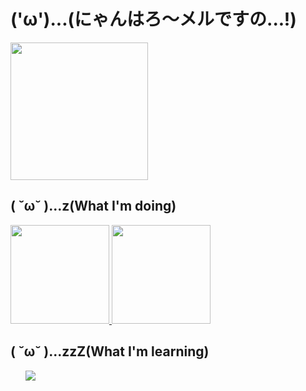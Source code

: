 # ('ω')...(にゃんはろ～メルですの...!)

<a href="https://github.com/vn7n24fzkq/github-profile-summary-cards">
  <img src="https://github-profile-summary-cards.vercel.app/api/cards/profile-details?username=Iris-Fla&theme=synthwave" height="220px"/>
</a>

## ( ˘ω˘ )...z(What I'm doing)

<a href="https://github.com/anuraghazra/github-readme-stats">
  <img src="https://github-readme-stats.vercel.app/api?username=Iris-Fla&hide=contribs&count_private=true&show_icons=true&theme=synthwave" height="158px" />
</a>

<a href="https://github.com/anuraghazra/github-readme-stats">
  <img  src="https://github-readme-stats.vercel.app/api/top-langs/?username=Iris-Fla&layout=compact&theme=synthwave" height="158px"/>
</a>

## ( ˘ω˘ )...zzZ(What I'm learning)
<ul style="list-style: none;">
  <li>
    <a>
        <img src="https://img.shields.io/badge/-Python-3776AB?style=flat-square&logo=python&logoColor=white" />
    </a>
</li>
</ul>


